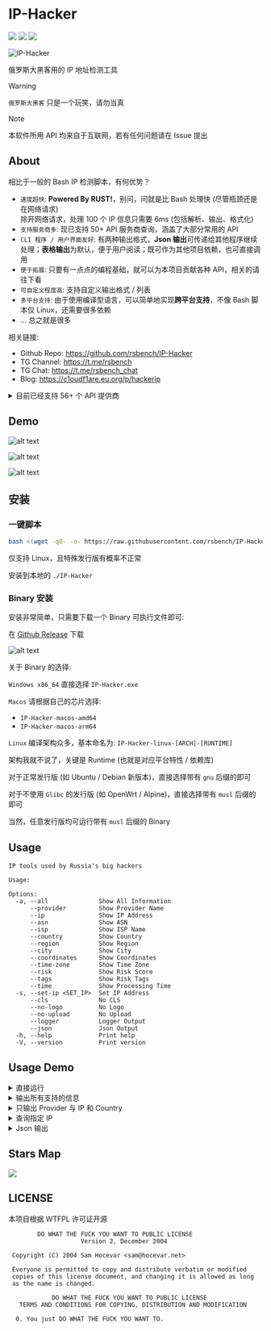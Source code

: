 # IP-Hacker

![](https://hitscounter.dev/api/hit?url=https%3A%2F%2Fgithub.com%2Frsbench%2Frsbench&label=&icon=github&color=%23160d27) ![](https://img.shields.io/crates/v/IP-Hacker) ![](https://tokei.rs/b1/github/rsbench/IP-Hacker)

![IP-Hacker](https://socialify.git.ci/rsbench/IP-Hacker/image?description=1&forks=1&issues=1&language=1&name=1&owner=1&pulls=1&stargazers=1&theme=Dark)

俄罗斯大黑客用的 IP 地址检测工具

> [!WARNING]
> `俄罗斯大黑客` 只是一个玩笑，请勿当真

> [!NOTE]
> 本软件所用 API 均来自于互联网，若有任何问题请在 Issue 提出

## About

相比于一般的 Bash IP 检测脚本，有何优势？
- `速度超快`: **Powered By RUST!**，别问，问就是比 Bash 处理快 (尽管瓶颈还是在网络请求) \
    除开网络请求，处理 100 个 IP 信息只需要 6ms (包括解析、输出、格式化)
- `支持服务商多`: 现已支持 50+ API 服务商查询，涵盖了大部分常用的 API
- `CLI 程序 / 用户界面友好`: 有两种输出格式，**Json 输出**可传递给其他程序继续处理；**表格输出**为默认，便于用户阅读；既可作为其他项目依赖，也可直接调用
- `便于拓展`: 只要有一点点的编程基础，就可以为本项目贡献各种 API，相关的请往下看
- `可自定义程度高`: 支持自定义输出格式 / 列表
- `多平台支持`: 由于使用编译型语言，可以简单地实现**跨平台支持**，不像 Bash 脚本仅 Linux，还需要很多依赖
- ... 总之就是很多

相关链接:
- Github Repo: <https://github.com/rsbench/IP-Hacker>
- TG Channel: <https://t.me/rsbench>
- TG Chat: <https://t.me/rsbench_chat>
- Blog: https://c1oudf1are.eu.org/p/hackerip


<details>
  <summary>目前已经支持 56+ 个 API 提供商</summary>

  - abstractapi.com
  - apiip.net
  - apilayer.com
  - apip.cc
  - Baidu
  - biantailajiao.com
  - Bilibili
  - Cloudflare
  - cz88.net
  - dashi.163.com
  - db-ip.com
  - freeaiapi.com
  - groapify.com
  - geoplugin.net
  - hsselite.com
  - httpbin.org
  - ip2location.io
  - ip125.com
  - ip233.cn
  - ip234.in
  - ip-api.com
  - ipcheck.ing
  - ipcheck.ing Maxmind
  - iplark.com Digital Element
  - iplark.com Ip-Api
  - iplark.com IpData
  - iplark.com IpStack
  - iplark.com Maxmind
  - iplark.com Moe
  - iplark.com Moon
  - ip.sb
  - ipapi.co
  - ipapi.is
  - ipbase.com
  - ipdata.co
  - ipgeolocation.io
  - ipinfo.io
  - ipip.net
  - ipleak.net
  - iplocation.net
  - ipquery.io
  - ipw.cn
  - ipwho.is
  - ipwhois.app
  - itdog.cn
  - keycdn.com
  - maptiler.com
  - meituan.com
  - myip.la
  - myip.wtf
  - nameless13.xyz
  - qq.com
  - realip.cc
  - reallyfreegeoip.org
  - taobao.com
  - vvhan.com

</details>

## Demo

![alt text](<https://53e534f.webp.li/p/hackerip/2025-06-24 04-49-49.gif>)

![alt text](https://53e534f.webp.li/p/hackerip/image.png)

![alt text](https://53e534f.webp.li/p/hackerip/image-1.png)

## 安装

### 一键脚本

```bash
bash <(wget -qO- -o- https://raw.githubusercontent.com/rsbench/IP-Hacker/refs/heads/main/install.sh)
```

仅支持 Linux，且特殊发行版有概率不正常

安装到本地的 `./IP-Hacker`

### Binary 安装

安装非常简单，只需要下载一个 Binary 可执行文件即可:

在 [Github Release](https://github.com/rsbench/IP-Hacker/releases/tag/latest) 下载

![alt text](https://53e534f.webp.li/p/hackerip/image-2.png)

关于 Binary 的选择: 

`Windows x86_64` 直接选择 `IP-Hacker.exe`

`Macos` 请根据自己的芯片选择:
- `IP-Hacker-macos-amd64`
- `IP-Hacker-macos-arm64`

`Linux` 编译架构众多，基本命名为: `IP-Hacker-linux-[ARCH]-[RUNTIME]`

架构我就不说了，关键是 Runtime (也就是对应平台特性 / 依赖库)

对于正常发行版 (如 Ubuntu / Debian 新版本)，直接选择带有 `gnu` 后缀的即可

对于不使用 `Glibc` 的发行版 (如 OpenWrt / Alpine)，直接选择带有 `musl` 后缀的即可

当然，任意发行版均可运行带有 `musl` 后缀的 Binary

## Usage
```
IP tools used by Russia's big hackers

Usage: 

Options:
  -a, --all              Show All Information
      --provider         Show Provider Name
      --ip               Show IP Address
      --asn              Show ASN
      --isp              Show ISP Name
      --country          Show Country
      --region           Show Region
      --city             Show City
      --coordinates      Show Coordinates
      --time-zone        Show Time Zone
      --risk             Show Risk Score
      --tags             Show Risk Tags
      --time             Show Processing Time
  -s, --set-ip <SET_IP>  Set IP Address
      --cls              No CLS
      --no-logo          No Logo
      --no-upload        No Upload
      --logger           Logger Output
      --json             Json Output
  -h, --help             Print help
  -V, --version          Print version
```

## Usage Demo

<details>
  <summary>直接运行</summary>

  ```bash
  ./IP-Hacker
  ```

  ![RIwPKKnQ3WNR5ZkEsc0sXTEgBPBXuhFZ.webp](https://www.nodeimage.com/i/9617/RIwPKKnQ3WNR5ZkEsc0sXTEgBPBXuhFZ.png)

</details>

<details>
  <summary>输出所有支持的信息</summary>

  ```bash
  ./IP-Hacker --all
  ```

  ![GNZSriny3WNR5bdCsc0sxIfaCZ0DjPnX.webp](https://www.nodeimage.com/i/9617/GNZSriny3WNR5bdCsc0sxIfaCZ0DjPnX.png)

</details>

<details>
  <summary>只输出 Provider 与 IP 和 Country</summary>

  > [!TIP]
  > 还有更多的搭配，请自行尝试

  ```bash
  ./IP-Hacker --provider --ip --country
  ```

  ![e2mVtKn13WNR5Zl9sc0smZwcLEFT92xw.webp](https://www.nodeimage.com/i/9617/e2mVtKn13WNR5Zl9sc0smZwcLEFT92xw.png)

</details>

<details>
  <summary>查询指定 IP</summary>

  ```bash
  ./IP-Hacker --set-ip 11.45.1.4
  ```

  ![IYeSaXnp3WNR5YfFsc0sIxtpkPjBXReA.webp](https://www.nodeimage.com/i/9617/IYeSaXnp3WNR5YfFsc0sIxtpkPjBXReA.png)

</details>

<details>
  <summary>Json 输出</summary>

  ```bash
  ./IP-Hacker --json | jq
  ```

  ![R1b4zpnR3WNR5WiGsc0s4UXMlVEG3NXV.webp](https://www.nodeimage.com/i/9617/R1b4zpnR3WNR5WiGsc0s4UXMlVEG3NXV.png)

  输出过多，仅截取部分

</details>

## Stars Map

![](https://starchart.cc/rsbench/IP-Hacker.svg)

## LICENSE

本项目根据 WTFPL 许可证开源

```
        DO WHAT THE FUCK YOU WANT TO PUBLIC LICENSE 
                    Version 2, December 2004 

 Copyright (C) 2004 Sam Hocevar <sam@hocevar.net> 

 Everyone is permitted to copy and distribute verbatim or modified 
 copies of this license document, and changing it is allowed as long 
 as the name is changed. 

            DO WHAT THE FUCK YOU WANT TO PUBLIC LICENSE 
   TERMS AND CONDITIONS FOR COPYING, DISTRIBUTION AND MODIFICATION 

  0. You just DO WHAT THE FUCK YOU WANT TO.
```
